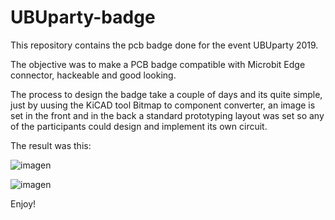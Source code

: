 # UBUparty-badge
This repository contains the pcb badge done for the event UBUparty 2019.

The objective was to make a PCB badge compatible with Microbit Edge connector, hackeable and good looking.

The process to design the badge take a couple of days and its quite simple, just by uusing the KiCAD tool Bitmap to component converter, an image is set in the front and in the back a standard prototyping layout was set so any of the participants could design and implement its own circuit.

The result was this:

![imagen](https://user-images.githubusercontent.com/47382366/67337886-3c428480-f528-11e9-9f6e-7e465dc9689a.png)

![imagen](https://user-images.githubusercontent.com/47382366/67338020-7f9cf300-f528-11e9-9481-a6951c8c639c.png)

Enjoy!
